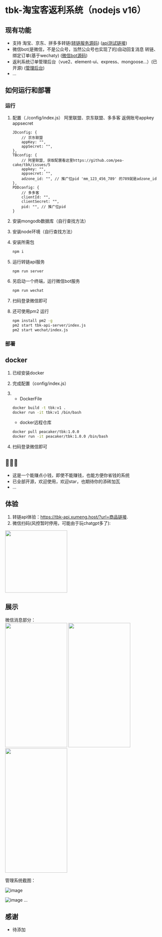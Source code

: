 # tbk-淘宝客返利系统（nodejs v16）

## 现有功能  

* 支持 淘宝、京东、拼多多转链([转链服务源码](/tbk-api-server/README.md)) ([api测试链接](https://tbk-api.xumeng.host/?url=%E3%80%90%E6%B7%98%E5%AE%9D%E3%80%91https://m.tb.cn/h.UKRgdJO?tk=Aa0UdRum9Sd%20CZ3457%20%E3%80%8C%E4%B8%80%E6%AC%A1%E6%80%A7%E9%A5%BA%E5%AD%90%E7%9B%92%E5%A4%96%E5%8D%96%E4%B8%93%E7%94%A8%E9%A4%90%E7%9B%92%E5%95%86%E7%94%A8%E9%80%9F%E5%86%BB%E6%B0%B4%E9%A5%BA%E7%9B%92%E9%A6%84%E9%A5%A8%E6%89%93%E5%8C%85%E7%9B%92%E5%88%86%E6%A0%BC%E5%8C%85%E8%A3%85%E7%9B%92%E5%AD%90%E3%80%8D%20%E7%82%B9%E5%87%BB%E9%93%BE%E6%8E%A5%E7%9B%B4%E6%8E%A5%E6%89%93%E5%BC%80%20%E6%88%96%E8%80%85%20%E6%B7%98%E5%AE%9D%E6%90%9C%E7%B4%A2%E7%9B%B4%E6%8E%A5%E6%89%93%E5%BC%80))
* 微信bot(是微信，不是公众号，当然公众号也实现了的)自动回复消息 转链、绑定订单(基于wechaty) ([微信bot源码](/wechat/README.md))
* 返利系统订单管理后台（vue2、element-ui、express、mongoose...）(已开源) ([管理后台](https://github.com/pea-cake/tbk-manage.git))
* ...

## 如何运行和部署

### 运行

1. 配置（./config/index.js） 阿里联盟、京东联盟、多多客 返佣账号appkey appsecret

    ```text
    JDconfig: {
        // 京东联盟
        appKey: "",
        appSecret: "",
    },
    TBconfig: {
        // 阿里联盟, 获取配置看这里https://github.com/pea-cake/tbk/issues/5
        appkey: "",
        appsecret: "",
        adzone_id: "", // 推广位pid 'mm_123_456_789' 的789就是adzone_id
    },
    PDDconfig: {
        // 多多客
        clientId: "",
        clientSecret: "",
        pid: "", // 推广位pid
    }
    ```

2. 安装mongodb数据库（自行查找方法）  

3. 安装node环境（自行查找方法）  

4. 安装所需包  

    ```bash
    npm i
    ```

5. 运行转链api服务  

    ```bash
    npm run server
    ```

6. 另启动一个终端，运行微信bot服务  

    ```bash
    npm run wechat
    ```

7. 扫码登录微信即可
8. 还可使用pm2 运行

    ```bash
    npm install pm2 -g
    pm2 start tbk-api-server/index.js
    pm2 start wechat/index.js
    ```

### 部署

## docker

1. 已经安装docker
2. 完成配置（config/index.js）
3.  
    * DockerFile  

    ```bash
    docker build -t tbk:v1 .
    docker run -it tbk:v1 /bin/bash
    ```

    * docker远程仓库  

    ```bash
    docker pull peacaker/tbk:1.0.0
    docker run -it peacaker/tbk:1.0.0 /bin/bash
    ```

4. 扫码登录微信即可

## 🧐🧐🧐

* 这是一个能赚点小钱，即使不能赚钱，也能方便你省钱的系统  
* 已全部开源，欢迎使用，欢迎star，也期待你的添砖加瓦
* ...

## 体验
1. 转链api体验：https://tbk-api.xumeng.host/?url=商品链接.  
2. 微信扫码(风控暂时停用，可能由于玩chatgpt多了):  
<img src="https://user-images.githubusercontent.com/58544092/187089988-28c60792-83e5-4611-bde9-7ff3cfe93aec.jpg" width="200px" height="200px"/>  

## 展示  

微信消息部分：  
<img src="https://user-images.githubusercontent.com/58544092/185220186-c013651e-0640-4c22-95d6-15bf7f0de059.png" width="200px" height="400px"/> <img src="https://user-images.githubusercontent.com/58544092/185220657-78e275ed-1f36-49b6-a2f5-4dcd0c60f141.png" width="200px" height="400px"/> <img src="https://user-images.githubusercontent.com/58544092/185222647-693ffcb3-431d-4c73-bce9-7006764d65f2.png" width="200px" height="400px"/>  

管理系统截图：  

![image](https://user-images.githubusercontent.com/58544092/197322244-3db634f8-fdce-491c-8339-6ea9bdfdab75.png)

![image](https://user-images.githubusercontent.com/58544092/197322205-74d8f0e6-9798-43c9-af7b-a567a3144fde.png)
...

## 感谢

* 待添加
